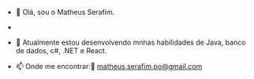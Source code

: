 - 👋 Olá, sou o Matheus Serafim.
- 
- 🌱 Atualmente estou desenvolvendo mnhas habilidades de Java, banco de dados, c#, .NET e React.

- 📫 Onde me encontrar::e-mail: matheus.serafim.po@gmail.com

<!---
sserafimatheus/sserafimatheus is a ✨ special ✨ repository because its `README.md` (this file) appears on your GitHub profile.
You can click the Preview link to take a look at your changes.
--->

